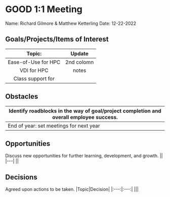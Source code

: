 # GOOD 1:1 Meeting 
Name: Richard Gilmore & Matthew Ketterling
Date: 12-22-2022
## Goals/Projects/Items of Interest 
|Topic:|Update|
|:---:|:---:|
|Ease-of-Use for HPC| 2nd colomn|
|VDI for HPC| notes
|Class support for 

## Obstacles
|Identify roadblocks in the way of goal/project completion and overall employee success.|
|---|
|End of year: set meetings for next year|

## Opportunities 
Discuss new opportunities for further learning, development, and growth.
||
|---|
||

## Decisions
Agreed upon actions to be taken.
|Topic|Decision|
|:---:|:---:|
|||

